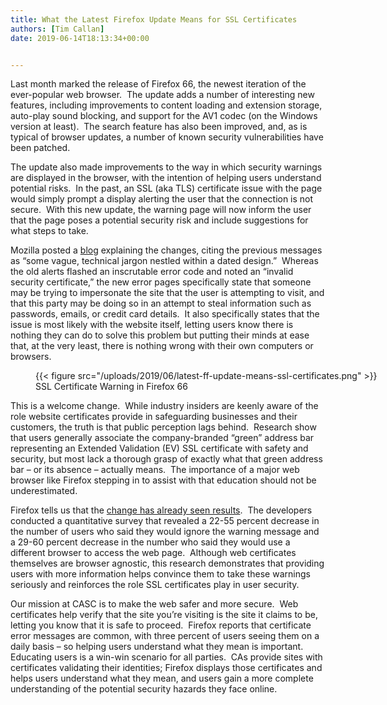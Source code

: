```yaml
---
title: What the Latest Firefox Update Means for SSL Certificates
authors: [Tim Callan]
date: 2019-06-14T18:13:34+00:00


---
```

Last month marked the release of Firefox 66, the newest iteration of the ever-popular web browser.  The update adds a number of interesting new features, including improvements to content loading and extension storage, auto-play sound blocking, and support for the AV1 codec (on the Windows version at least).  The search feature has also been improved, and, as is typical of browser updates, a number of known security vulnerabilities have been patched.

The update also made improvements to the way in which security warnings are displayed in the browser, with the intention of helping users understand potential risks.  In the past, an SSL (aka TLS) certificate issue with the page would simply prompt a display alerting the user that the connection is not secure.  With this new update, the warning page will now inform the user that the page poses a potential security risk and include suggestions for what steps to take.

Mozilla posted a [blog][1] explaining the changes, citing the previous messages as “some vague, technical jargon nestled within a dated design.”  Whereas the old alerts flashed an inscrutable error code and noted an “invalid security certificate,” the new error pages specifically state that someone may be trying to impersonate the site that the user is attempting to visit, and that this party may be doing so in an attempt to steal information such as passwords, emails, or credit card details.  It also specifically states that the issue is most likely with the website itself, letting users know there is nothing they can do to solve this problem but putting their minds at ease that, at the very least, there is nothing wrong with their own computers or browsers.

<figure id="attachment_1913" aria-describedby="caption-attachment-1913" style="width: 568px" class="wp-caption aligncenter">{{< figure src="/uploads/2019/06/latest-ff-update-means-ssl-certificates.png" >}}<figcaption id="caption-attachment-1913" class="wp-caption-text">SSL Certificate Warning in Firefox 66</figcaption></figure>

This is a welcome change.  While industry insiders are keenly aware of the role website certificates provide in safeguarding businesses and their customers, the truth is that public perception lags behind.  Research show that users generally associate the company-branded “green” address bar representing an Extended Validation (EV) SSL certificate with safety and security, but most lack a thorough grasp of exactly what that green address bar – or its absence – actually means.  The importance of a major web browser like Firefox stepping in to assist with that education should not be underestimated.

Firefox tells us that the [change has already seen results][1].  The developers conducted a quantitative survey that revealed a 22-55 percent decrease in the number of users who said they would ignore the warning message and a 29-60 percent decrease in the number who said they would use a different browser to access the web page.  Although web certificates themselves are browser agnostic, this research demonstrates that providing users with more information helps convince them to take these warnings seriously and reinforces the role SSL certificates play in user security.

Our mission at CASC is to make the web safer and more secure.  Web certificates help verify that the site you’re visiting is the site it claims to be, letting you know that it is safe to proceed.  Firefox reports that certificate error messages are common, with three percent of users seeing them on a daily basis – so helping users understand what they mean is important.  Educating users is a win-win scenario for all parties.  CAs provide sites with certificates validating their identities; Firefox displays those certificates and helps users understand what they mean, and users gain a more complete understanding of the potential security hazards they face online.

 [1]: https://blog.mozilla.org/ux/2019/03/designing-better-security-warnings/